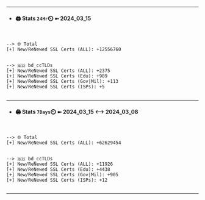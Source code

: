 

---
- #### 🖨️ **Stats** `24Hr`⏲️ ➼ 2024_03_15
```console


--> 🌐 Total
[+] New/ReNewed SSL Certs (ALL): +12556760


--> 🇧🇩 bd_ccTLDs
[+] New/ReNewed SSL Certs (ALL): +2375
[+] New/ReNewed SSL Certs (Edu): +989
[+] New/ReNewed SSL Certs (Gov|Mil): +113
[+] New/ReNewed SSL Certs (ISPs): +5


```

---
- #### 🖨️ **Stats** `7Days`⏲️ ➼ 2024_03_15 <--> 2024_03_08
```console


--> 🌐 Total
[+] New/ReNewed SSL Certs (ALL): +62629454


--> 🇧🇩 bd_ccTLDs
[+] New/ReNewed SSL Certs (ALL): +11926
[+] New/ReNewed SSL Certs (Edu): +4438
[+] New/ReNewed SSL Certs (Gov|Mil): +905
[+] New/ReNewed SSL Certs (ISPs): +12


```

---

